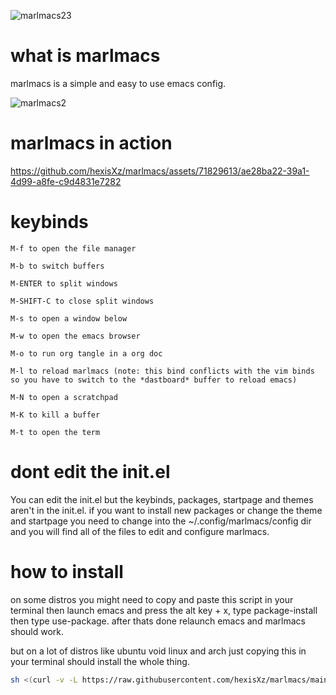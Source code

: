 <p align="center">
  
  ![marlmacs23](https://github.com/hexisXz/marlmacs/assets/71829613/d9a808c4-e0b8-4aa0-9848-28083ced56fc)

  
  # what is marlmacs
  marlmacs is a simple and easy to use emacs config.
  
  ![marlmacs2](https://github.com/hexisXz/marlmacs/assets/71829613/bdf10ce0-aed0-4828-96f0-6db9e86d4cb5)
  
  
  
  # marlmacs in action
  
  https://github.com/hexisXz/marlmacs/assets/71829613/ae28ba22-39a1-4d99-a8fe-c9d4831e7282
  
  # keybinds
  ```
M-f to open the file manager

M-b to switch buffers

M-ENTER to split windows

M-SHIFT-C to close split windows

M-s to open a window below

M-w to open the emacs browser

M-o to run org tangle in a org doc

M-l to reload marlmacs (note: this bind conflicts with the vim binds so you have to switch to the *dastboard* buffer to reload emacs)  

M-N to open a scratchpad

M-K to kill a buffer

M-t to open the term
```

# dont edit the init.el
You can edit the init.el but the keybinds, packages, startpage and themes aren't in the init.el.
if you want to install new packages or change the theme and startpage you need to change into the ~/.config/marlmacs/config dir and you will find all of the files to edit and configure marlmacs.



# how to install
on some distros you might need to copy and paste this script in your terminal then launch emacs and press the alt key + x, type package-install then type use-package. after thats done relaunch emacs and marlmacs should work. 


but on a lot of distros like ubuntu void linux and arch just copying this in your terminal should install the whole thing.


``` sh
sh <(curl -v -L https://raw.githubusercontent.com/hexisXz/marlmacs/main/install)
```

</p>
